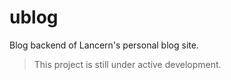 # ublog

Blog backend of Lancern's personal blog site.

> This project is still under active development.
